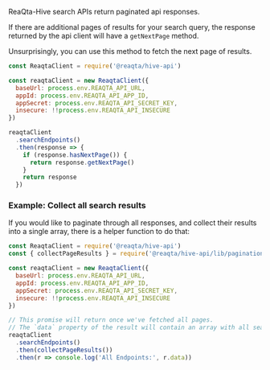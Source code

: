 ReaQta-Hive search APIs return paginated api responses.

If there are additional pages of results for your search query, the response returned by the api client will have a `getNextPage` method.

Unsurprisingly, you can use this method to fetch the next page of results.

```js
const ReaqtaClient = require('@reaqta/hive-api')

const reaqtaClient = new ReaqtaClient({
  baseUrl: process.env.REAQTA_API_URL,
  appId: process.env.REAQTA_API_APP_ID,
  appSecret: process.env.REAQTA_API_SECRET_KEY,
  insecure: !!process.env.REAQTA_API_INSECURE
})

reaqtaClient
  .searchEndpoints()
  .then(response => {
    if (response.hasNextPage()) {
      return response.getNextPage()
    }
    return response
  })
```

### Example: Collect all search results

If you would like to paginate through all responses, and collect their results into a single array, there is a helper function to do that:

```js
const ReaqtaClient = require('@reaqta/hive-api')
const { collectPageResults } = require('@reaqta/hive-api/lib/pagination')

const reaqtaClient = new ReaqtaClient({
  baseUrl: process.env.REAQTA_API_URL,
  appId: process.env.REAQTA_API_APP_ID,
  appSecret: process.env.REAQTA_API_SECRET_KEY,
  insecure: !!process.env.REAQTA_API_INSECURE
})

// This promise will return once we've fetched all pages.
// The `data` property of the result will contain an array with all search results.
reaqtaClient
  .searchEndpoints()
  .then(collectPageResults())
  .then(r => console.log('All Endpoints:', r.data))
```
